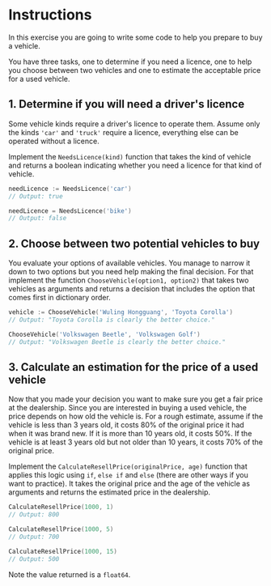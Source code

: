 # Instructions

In this exercise you are going to write some code to help you prepare to buy a vehicle.

You have three tasks, one to determine if you need a licence, one to help you choose between two vehicles and one to estimate the acceptable price for a used vehicle.

## 1. Determine if you will need a driver's licence

Some vehicle kinds require a driver's licence to operate them.
Assume only the kinds `'car'` and `'truck'` require a licence, everything else can be operated without a licence.

Implement the `NeedsLicence(kind)` function that takes the kind of vehicle and returns a boolean indicating whether you need a licence for that kind of vehicle.

```go
needLicence := NeedsLicence('car')
// Output: true

needLicence = NeedsLicence('bike')
// Output: false
```

## 2. Choose between two potential vehicles to buy

You evaluate your options of available vehicles.
You manage to narrow it down to two options but you need help making the final decision.
For that implement the function `ChooseVehicle(option1, option2)` that takes two vehicles as arguments and returns a decision that includes the option that comes first in dictionary order.

```go
vehicle := ChooseVehicle('Wuling Hongguang', 'Toyota Corolla')
// Output: "Toyota Corolla is clearly the better choice."

ChooseVehicle('Volkswagen Beetle', 'Volkswagen Golf')
// Output: "Volkswagen Beetle is clearly the better choice."
```

## 3. Calculate an estimation for the price of a used vehicle

Now that you made your decision you want to make sure you get a fair price at the dealership.
Since you are interested in buying a used vehicle, the price depends on how old the vehicle is.
For a rough estimate, assume if the vehicle is less than 3 years old, it costs 80% of the original price it had when it was brand new.
If it is more than 10 years old, it costs 50%.
If the vehicle is at least 3 years old but not older than 10 years, it costs 70% of the original price.

Implement the `CalculateResellPrice(originalPrice, age)` function that applies this logic using `if`, `else if` and `else` (there are other ways if you want to practice).
It takes the original price and the age of the vehicle as arguments and returns the estimated price in the dealership.

```go
CalculateResellPrice(1000, 1)
// Output: 800

CalculateResellPrice(1000, 5)
// Output: 700

CalculateResellPrice(1000, 15)
// Output: 500
```

Note the value returned is a `float64`.